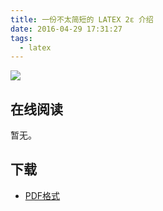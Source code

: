 ```yaml
---
title: 一份不太简短的 LATEX 2ε 介绍
date: 2016-04-29 17:31:27
tags:
  - latex
---
```


![](http://ww1.sinaimg.cn/large/841aea59jw1f3dpeak32cj20gj0nddfz.jpg)

<!--more-->

## 在线阅读 ##

暂无。

## 下载 ##

+ [PDF格式](http://www.mohu.org/info/lshort-cn.pdf)
